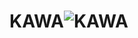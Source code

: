 # KAWA![KAWA](https://user-images.githubusercontent.com/114283440/225610490-3d9e0229-25cc-43c8-928a-f708b39c8d6e.png)
